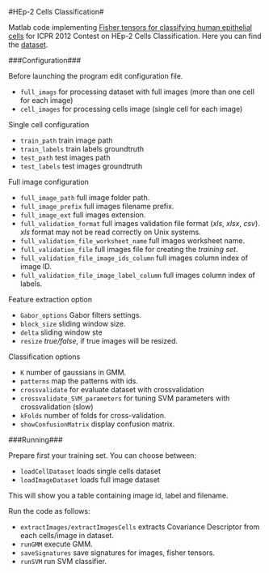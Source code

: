 #HEp-2 Cells Classification#

Matlab code implementing [Fisher tensors for classifying human epithelial cells](http://www.sciencedirect.com/science/article/pii/S0031320313004214) for ICPR 2012 Contest on HEp-2 Cells Classification. Here you can find the [dataset](http://mivia.unisa.it/datasets/biomedical-image-datasets/hep2-image-dataset/).

###Configuration###

Before launching the program edit configuration file.

- `full_imags` for processing dataset with full images (more than one cell for each image)
- `cell_images` for processing cells image (single cell for each image)

Single cell configuration

- `train_path` train image path
- `train_labels` train labels groundtruth
- `test_path` test images path
- `test_labels` test images groundtruth

Full image configuration

- `full_image_path` full image folder path.
- `full_image_prefix` full images filename prefix.
- `full_image_ext` full images extension.
- `full_validation_format` full images validation file format (_xls_, _xlsx_, _csv_). _xls_ format may not be read correctly on Unix systems.
- `full_validation_file_worksheet_name` full images worksheet name.
- `full_validation_file` full images file for creating the _training set_.
- `full_validation_file_image_ids_column` full images column index of image ID.
- `full_validation_file_image_label_column` full images column index of labels.

Feature extraction option

- `Gabor_options` Gabor filters settings.
- `block_size` sliding window size.
- `delta` sliding window ste
- `resize` _true/false_, if true images will be resized. 

Classification options

- `K` number of gaussians in GMM.
- `patterns` map the patterns with ids.
- `crossvalidate` for evaluate dataset with crossvalidation
- `crossvalidate_SVM_parameters` for tuning SVM parameters with crossvalidation (slow)
- `kFolds` number of folds for cross-validation. 
- `showConfusionMatrix` display confusion matrix.

###Running###

Prepare first your training set. You can choose between:

- `loadCellDataset` loads single cells dataset
- `loadImageDataset` loads full image dataset

This will show you a table containing image id, label and filename.

Run the code as follows: 

- `extractImages/extractImagesCells` extracts Covariance Descriptor from each cells/image in dataset.
- `runGMM` execute GMM.
- `saveSignatures` save signatures for images, fisher tensors.
- `runSVM` run SVM classifier.
